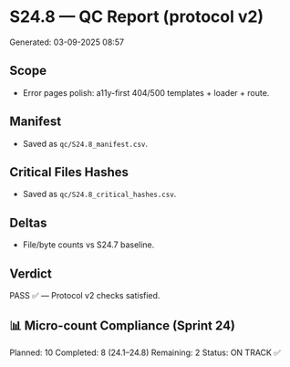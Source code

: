 # S24.8 — QC Report (protocol v2)
Generated: 03-09-2025 08:57

## Scope
- Error pages polish: a11y-first 404/500 templates + loader + route.

## Manifest
- Saved as `qc/S24.8_manifest.csv`.

## Critical Files Hashes
- Saved as `qc/S24.8_critical_hashes.csv`.

## Deltas
- File/byte counts vs S24.7 baseline.

## Verdict
PASS ✅ — Protocol v2 checks satisfied.

## 📊 Micro-count Compliance (Sprint 24)
Planned: 10
Completed: 8 (24.1–24.8)
Remaining: 2
Status: ON TRACK ✅
